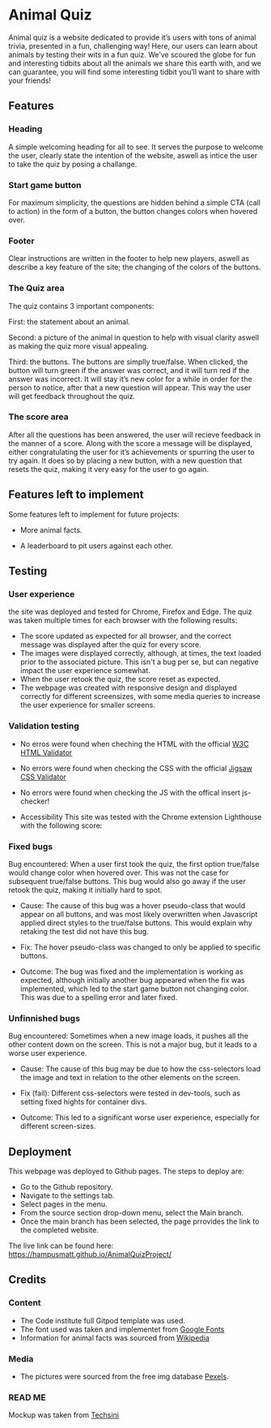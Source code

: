 # Animal Quiz

Animal quiz is a website dedicated to provide it’s users with tons of animal trivia, presented in a fun, challenging way! Here, our users can learn about animals by testing their wits in a fun quiz. We’ve scoured the globe for fun and interesting tidbits about all the animals we share this earth with, and we can guarantee, you will find some interesting tidbit you’ll want to share with your friends! 

<!-- placeholder: screenshots for website on different devices  -->

## Features

### Heading
A simple welcoming heading for all to see. It serves the purpose to welcome the user, clearly state the intention of the website, aswell as intice the user to take the quiz by posing a challange.

<!-- placeholder: screenshots heading -->

### Start game button
For maximum simplicity, the questions are hidden behind a simple CTA (call to action) in the form of a button, the button changes colors when hovered over.  

<!-- placeholder: sscreenshots of button -->

### Footer
Clear instructions are written in the footer to help new players, aswell as describe a key feature of the site; the changing of the colors of the buttons. 

<!-- placeholder: screenshots of button -->

### The Quiz area
The quiz contains 3 important components: 

First: the statement about an animal. 

Second: a picture of the animal in question to help with visual clarity aswell as making the quiz more visual appealing. 

Third: the buttons. The buttons are simplly true/false. When clicked, the button will turn green if the answer was correct, and it will turn red if the answer was incorrect. It will stay it’s new color for a while in order for the person to notice, after that a new question will appear. This way the user will get feedback throughout the quiz. 

<!-- placeholder: screenshot of the quiz -->

### The score area
After all the questions has been answered, the user will recieve feedback in the manner of a score. Along with the score a message will be displayed, either congratulating the user for it’s achievements or spurring the user to try again.  It does so by placing a new button, with a new question that resets the quiz, making it very easy for the user to go again.  

<!-- placeholder: sreencshot of the score -->

## Features left to implement
Some features left to implement for future projects: 

* More animal facts. 

* A leaderboard to pit users against each other. 

## Testing

### User experience
the site was deployed and tested for Chrome, Firefox and Edge. The quiz was taken multiple times for each browser with the following results:
* The score updated as expected for all browser, and the correct message was displayed after the quiz for every score.
* The images were displayed correctly, although, at times, the text loaded prior to the associated picture. This isn't a bug per se, but can negative impact the user experience somewhat.
* When the user retook the quiz, the score reset as expected.
* The webpage was created with responsive design and displayed correctly for different screensizes, with some media queries to increase the user experience for smaller screens.

### Validation testing

* No erros were found when cheching the HTML with the official [W3C HTML Validator](https://validator.w3.org/)
* No errors were found when checking the CSS with the official [Jigsaw CSS Validator](https://jigsaw.w3.org/css-validator/)
* No errors were found when checking the JS with the offical insert js-checker!

* Accessibility
This site was tested with the Chrome extension Lighthouse with the following score:

<!-- screenshot for ligthouse -->

### Fixed bugs
Bug encountered: When a user first took the quiz, the first option true/false would change color when hovered over. This was not the case for subsequent true/false buttons. This bug would also go away if the user retook the quiz, making it initially hard to spot.

* Cause: The cause of this bug was a hover pseudo-class that would appear on all buttons, and was most likely overwritten when Javascript applied direct styles to the true/false buttons. This would explain why retaking the test did not have this bug.

* Fix: The hover pseudo-class was changed to only be applied to specific buttons.

* Outcome: The bug was fixed and the implementation is working as expected, although initially another bug appeared when the fix was implemented, which led to the start game button not changing color. This was due to a spelling error and later fixed. 

### Unfinnished bugs
Bug encountered: Sometimes when a new image loads, it pushes all the other content down on the screen. This is not a major bug, but it leads to a worse user experience.

* Cause: The cause of this bug may be due to how the css-selectors load the image and text in relation to the other elements on the screen.

* Fix (fail): Different css-selectors were tested in dev-tools, such as setting fixed hights for container divs.

* Outcome: This led to a significant worse user experience, especially for different screen-sizes.

## Deployment
This webpage was deployed to Github pages. The steps to deploy are:
* Go to the Github repository.
* Navigate to the settings tab.
* Select pages in the menu.
* From the source section drop-down menu, select the Main branch.
* Once the main branch has been selected, the page prrovides the link to the completed website.

The live link can be found here: https://hampusmatt.github.io/AnimalQuizProject/

## Credits

### Content
* The Code institute full Gitpod template was used.
* The font used was taken and implementet from [Google Fonts](https://fonts.google.com/)
* Information for animal facts was sourced from [Wikipedia](https://www.wikipedia.org/)

### Media
* The pictures were sourced from the free img database [Pexels](https://www.pexels.com/).

### READ ME
Mockup was taken from [Techsini](http://techsini.com/multi-mockup/index.php)